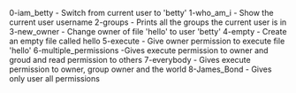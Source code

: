 0-iam_betty - Switch from current user to 'betty'
1-who_am_i - Show the current user username
2-groups - Prints all the groups the current user is in
3-new_owner - Change owner of file 'hello' to user 'betty'
4-empty - Create an empty file called hello
5-execute - Give owner permission to execute file 'hello'
6-multiple_permissions -Gives execute permission to owner and groud and read permission to others
7-everybody - Gives execute permission to owner, group owner and the world
8-James_Bond - Gives only user all permissions
